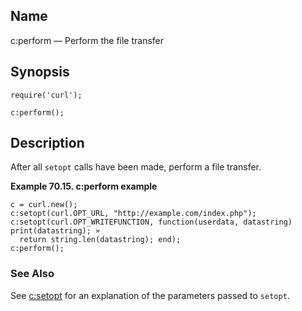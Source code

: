 <a name="lua.ref.curl.c_perform"></a>
## Name

c:perform — Perform the file transfer

<a name="idp15417824"></a>
## Synopsis

`require('curl');`

`c:perform();`

<a name="idp15420784"></a>
## Description

After all `setopt` calls have been made, perform a file transfer.

<a name="lua.ref.curl.c_perform.example"></a>

**Example 70.15. c:perform example**

```
c = curl.new();
c:setopt(curl.OPT_URL, "http://example.com/index.php");
c:setopt(curl.OPT_WRITEFUNCTION, function(userdata, datastring) print(datastring); »
  return string.len(datastring); end);
c:perform();
```

<a name="idp15425232"></a>
### See Also

See [c:setopt](lua.ref.curl.c_setopt.php "c:setopt") for an explanation of the parameters passed to `setopt`.
